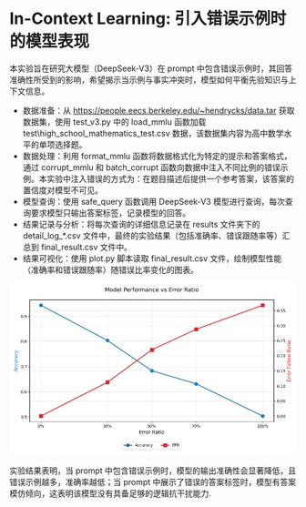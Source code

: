 # In-Context Learning: 引入错误示例时的模型表现

本实验旨在研究大模型（DeepSeek-V3）在 prompt 中包含错误示例时，其回答准确性所受到的影响，希望揭示当示例与事实冲突时，模型如何平衡先验知识与上下文信息。

- 数据准备：从 https://people.eecs.berkeley.edu/~hendrycks/data.tar 获取数据集，使用 test_v3.py 中的 load_mmlu 函数加载 test\high_school_mathematics_test.csv 数据，该数据集内容为高中数学水平的单项选择题。
- 数据处理：利用 format_mmlu 函数将数据格式化为特定的提示和答案格式，通过 corrupt_mmlu 和 batch_corrupt 函数向数据中注入不同比例的错误示例。本实验中注入错误的方式为：在题目描述后提供一个参考答案，该答案的置信度对模型不可见。
- 模型查询：使用 safe_query 函数调用 DeepSeek-V3 模型进行查询，每次查询要求模型只输出答案标签，记录模型的回答。
- 结果记录与分析：将每次查询的详细信息记录在 results 文件夹下的 detail_log_*.csv 文件中，最终的实验结果（包括准确率、错误跟随率等）汇总到 final_result.csv 文件中。
- 结果可视化：使用 plot.py 脚本读取 final_result.csv 文件，绘制模型性能（准确率和错误跟随率）随错误比率变化的图表。

![准确率与错误跟随率随错误样本数量的变化](Accuracy_and_EFR.png)

实验结果表明，当 prompt 中包含错误示例时，模型的输出准确性会显著降低，且错误示例越多，准确率越低；当 prompt 中展示了错误的答案标签时，模型有答案模仿倾向，这表明该模型没有具备足够的逻辑抗干扰能力.